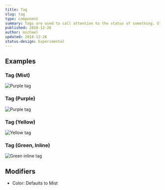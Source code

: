 ```yaml
---
title: Tag
slug: tag
type: component
summary: Tags are used to call attention to the status of something. Statuses can take on any color affecting the border and background color.
published: 2018-12-26
author: michael
updated: 2018-12-26
status-design: Experimental
---
```


##  Examples

### Tag (Mist)
![Purple tag](/static/images/tag-mist.png)

### Tag (Purple)
![Purple tag](/static/images/tag-purple.png)

### Tag (Yellow)
![Yellow tag](/static/images/tag-yellow.png)

### Tag (Green, Inline)
![Green inline tag](/static/images/tag-green-inline.png)

## Modifiers
* Color: Defaults to Mist